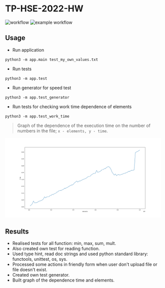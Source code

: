 # TP-HSE-2022-HW
![workflow](https://github.com/evgenius1544/tp-hse-2022-hw/actions/workflows/github-actions-demo.yml/badge.svg)
![example workflow](https://github.com/github/docs/actions/workflows/main.yml/badge.svg)

## Usage

- Run application
```shell
python3 -m app.main test_my_own_values.txt 
```

- Run tests
```shell
python3 -m app.test
```

- Run generator for speed test
```shell
python3 -m app.test_generator
```

- Run tests for checking work time dependence of elements
```shell
python3 -m app.test_work_time
``` 

> Graph of the dependence of the execution time on the number of numbers in the file; `x - elements, y - time`.

![](test_work_time_result.png)

## Results
- Realised tests for all function: min, max, sum, mult. 
- Also created own test for reading function.
- Used type hint, read doc strings and used python standard library: functools, unittest, os, sys.
- Processed some actions in friendly form when user don't upload file or file doesn't exist.
- Created own test generator.
- Built graph of the dependence time and elements.